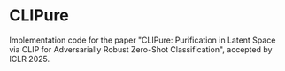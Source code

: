 # CLIPure
Implementation code for the paper "CLIPure: Purification in Latent Space via CLIP for Adversarially Robust Zero-Shot Classification", accepted by ICLR 2025.
